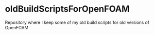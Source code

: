 oldBuildScriptsForOpenFOAM
==========================

Repository where I keep some of my old build scripts for old versions of OpenFOAM
